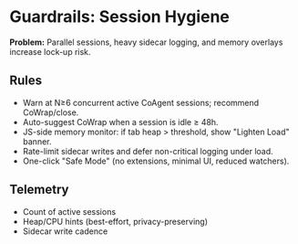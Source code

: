 # Guardrails: Session Hygiene
**Problem:** Parallel sessions, heavy sidecar logging, and memory overlays increase lock-up risk.

## Rules
- Warn at N≥6 concurrent active CoAgent sessions; recommend CoWrap/close.
- Auto-suggest CoWrap when a session is idle ≥ 48h.
- JS-side memory monitor: if tab heap > threshold, show "Lighten Load" banner.
- Rate-limit sidecar writes and defer non-critical logging under load.
- One-click "Safe Mode" (no extensions, minimal UI, reduced watchers).

## Telemetry
- Count of active sessions
- Heap/CPU hints (best-effort, privacy-preserving)
- Sidecar write cadence
